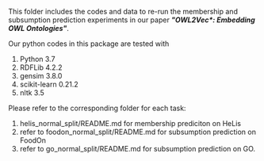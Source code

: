 This folder includes the codes and data to re-run the membership and subsumption prediction experiments in our paper ***"OWL2Vec\*: Embedding OWL Ontologies"***.

Our python codes in this package are tested with
1. Python 3.7
2. RDFLib 4.2.2
3. gensim 3.8.0
4. scikit-learn 0.21.2
5. nltk 3.5

Please refer to the corresponding folder for each task:
1. helis_normal_split/README.md for membership prediciton on HeLis
2. refer to foodon_normal_split/README.md for subsumption prediction on FoodOn
3. refer to go_normal_split/README.md for subsumption prediction on GO.
